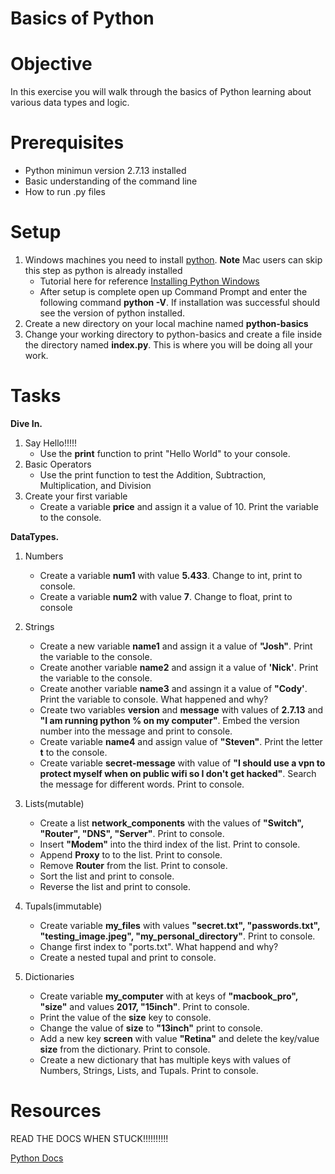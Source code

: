 # Basics of Python

# Objective

In this exercise you will walk through the basics of Python learning about various data types and logic.

# Prerequisites
- Python minimun version 2.7.13 installed
- Basic understanding of the command line
- How to run .py files

# Setup
1. Windows machines you need to install [python](https://www.python.org/downloads/). **Note** Mac users can skip this step as python is already installed
    - Tutorial here for reference [Installing Python Windows](https://www.howtogeek.com/197947/how-to-install-python-on-windows/)
     - After setup is complete open up Command Prompt and enter the following command **python -V**. If installation was successful should see the version of python installed.
2. Create a new directory on your local machine named **python-basics**
3. Change your working directory to python-basics and create a file inside the directory named **index.py**. This is where you will be doing all your work.

# Tasks
**Dive In.**
  1. Say Hello!!!!!
     - Use the **print** function to print "Hello World" to your console.
  2. Basic Operators
      - Use the print function to test the Addition, Subtraction, Multiplication, and Division
  3. Create your first variable
     - Create a variable **price** and assign it a value of 10. Print the variable to the console.
   
**DataTypes.**
  1. Numbers
        - Create a variable **num1** with value **5.433**. Change to int, print to console.
        - Create a variable **num2** with value **7**. Change to float, print to console
  2. Strings
      - Create a new variable **name1** and assign it a value of **"Josh"**. Print the variable to the console.
      - Create another variable **name2** and assign it a value of **'Nick'**. Print the variable to the console. 
      - Create another variable **name3** and assingn it a value of **"Cody'**. Print the variable to console. What happened and why?
      - Create two variables **version** and **message** with values of **2.7.13** and **"I am running python % on my computer"**. Embed the version number into the message and print to console. 
      - Create variable **name4** and assign value of **"Steven"**. Print the letter **t** to the console.
      - Create variable **secret-message** with value of **"I should use a vpn to protect myself when on public wifi so I don't get hacked"**. Search the message for different words. Print to console.
      
   3. Lists(mutable)
        - Create a list **network_components** with the values of **"Switch", "Router", "DNS", "Server"**. Print to console.
        - Insert **"Modem"** into the third index of the list. Print to console.
        - Append **Proxy** to to the list. Print to console.
        - Remove **Router** from the list. Print to console.
        - Sort the list and print to console.
        - Reverse the list and print to console.
   4. Tupals(immutable)
        - Create variable **my_files** with values **"secret.txt", "passwords.txt", "testing_image.jpeg", "my_personal_directory"**. Print to console.
        - Change first index to "ports.txt". What happend and why?
        - Create a nested tupal and print to console.
        
   5. Dictionaries
        - Create variable **my_computer** with at keys of **"macbook_pro", "size"** and values **2017, "15inch"**. Print to console.
        - Print the value of the **size** key to console.
        - Change the value of **size** to **"13inch"** print to console.
        - Add a new key **screen** with value **"Retina"** and delete the key/value **size** from the dictionary. Print to console.
        - Create a new dictionary that has multiple keys with values of Numbers, Strings, Lists, and Tupals. Print to console.
        
        
# Resources

READ THE DOCS WHEN STUCK!!!!!!!!!!

[Python Docs](https://www.python.org/doc/)
        
   
